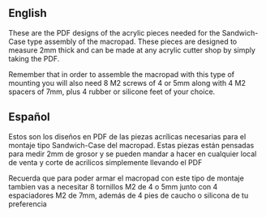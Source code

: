 <h2 align="Left"> English </h2>

These are the PDF designs of the acrylic pieces needed for the Sandwich-Case type assembly of the macropad. These pieces are designed to measure 2mm thick and can be made at any acrylic cutter shop by simply taking the PDF.

Remember that in order to assemble the macropad with this type of mounting you will also need 8 M2 screws of 4 or 5mm along with 4 M2 spacers of 7mm, plus 4 rubber or silicone feet of your choice.

<h2 align="Left"> Español </h2>

Estos son los diseños en PDF de las piezas acrílicas necesarias para el montaje tipo Sandwich-Case del macropad. Estas piezas están pensadas para medir 2mm de grosor y se pueden mandar a hacer en cualquier local de venta y corte de acrilicos simplemente llevando el PDF

Recuerda que para poder armar el macropad con este tipo de montaje tambien vas a necesitar 8 tornillos M2 de 4 o 5mm junto con 4 espaciadores M2 de 7mm, además de 4 pies de caucho o silicona de tu preferencia
